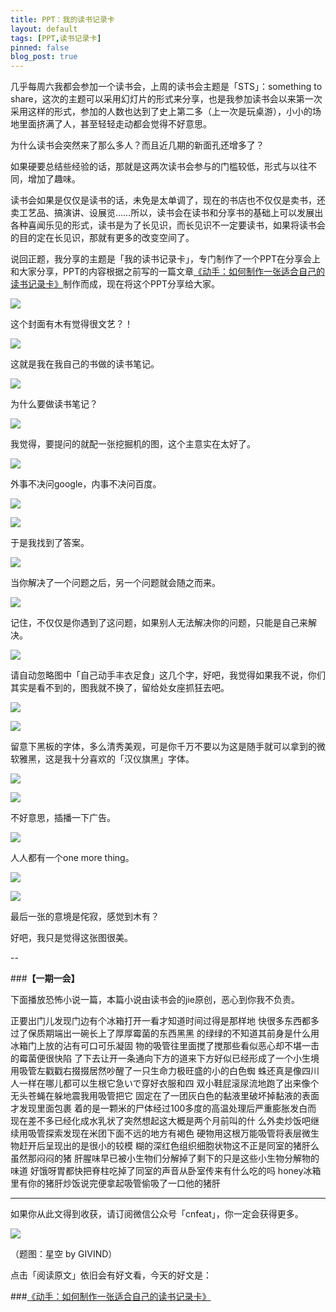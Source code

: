 ```yaml
---
title: PPT：我的读书记录卡
layout: default
tags: [PPT,读书记录卡]
pinned: false
blog_post: true
---
```



几乎每周六我都会参加一个读书会，上周的读书会主题是「STS」：something to share，这次的主题可以采用幻灯片的形式来分享，也是我参加读书会以来第一次采用这样的形式，参加的人数也达到了史上第二多（上一次是玩桌游），小小的场地里面挤满了人，甚至轻轻走动都会觉得不好意思。

为什么读书会突然来了那么多人？而且近几期的新面孔还增多了？

如果硬要总结些经验的话，那就是这两次读书会参与的门槛较低，形式与以往不同，增加了趣味。

读书会如果是仅仅是读书的话，未免是太单调了，现在的书店也不仅仅是卖书，还卖工艺品、搞演讲、设展览……所以，读书会在读书和分享书的基础上可以发展出各种喜闻乐见的形式，读书是为了长见识，而长见识不一定要读书，如果将读书会的目的定在长见识，那就有更多的改变空间了。

说回正题，我分享的主题是「我的读书记录卡」，专门制作了一个PPT在分享会上和大家分享，PPT的内容根据之前写的一篇文章[《动手：如何制作一张适合自己的读书记录卡》](http://cnfeat.com/2014/09/22/2014-09-22-read-cards/)制作而成，现在将这个PPT分享给大家。

![](http://cnfeat.qiniudn.com/幻灯片1.JPG)

这个封面有木有觉得很文艺？！

![](http://cnfeat.qiniudn.com/幻灯片2.JPG)

这就是我在我自己的书做的读书笔记。

![](http://cnfeat.qiniudn.com/幻灯片3.JPG)

为什么要做读书笔记？

![](http://cnfeat.qiniudn.com/幻灯片4.JPG)

我觉得，要提问的就配一张挖掘机的图，这个主意实在太好了。

![](http://cnfeat.qiniudn.com/幻灯片5.JPG)

外事不决问google，内事不决问百度。

![](http://cnfeat.qiniudn.com/幻灯片6.JPG)

![](http://cnfeat.qiniudn.com/幻灯片7.JPG)

于是我找到了答案。

![](http://cnfeat.qiniudn.com/幻灯片8.JPG)

当你解决了一个问题之后，另一个问题就会随之而来。

![](http://cnfeat.qiniudn.com/幻灯片9.JPG)

记住，不仅仅是你遇到了这问题，如果别人无法解决你的问题，只能是自己来解决。

![](http://cnfeat.qiniudn.com/幻灯片10.JPG)

请自动忽略图中「自己动手丰衣足食」这几个字，好吧，我觉得如果我不说，你们其实是看不到的，图我就不换了，留给处女座抓狂去吧。

![](http://cnfeat.qiniudn.com/幻灯片11.JPG)

![](http://cnfeat.qiniudn.com/幻灯片12.JPG)

留意下黑板的字体，多么清秀美观，可是你千万不要以为这是随手就可以拿到的微软雅黑，这是我十分喜欢的「汉仪旗黑」字体。

![](http://cnfeat.qiniudn.com/幻灯片13.JPG)

![](http://cnfeat.qiniudn.com/幻灯片14.JPG)

不好意思，插播一下广告。

![](http://cnfeat.qiniudn.com/幻灯片15.JPG)

人人都有一个one more thing。

![](http://cnfeat.qiniudn.com/幻灯片16.JPG)

![](http://cnfeat.qiniudn.com/幻灯片17.JPG)

最后一张的意境是侘寂，感觉到木有？

好吧，我只是觉得这张图很美。

--

###**【一期一会】**

下面播放恐怖小说一篇，本篇小说由读书会的jie原创，恶心到你我不负责。

正要出门儿发现门边有个冰箱打开一看才知道时间过得是那样地 快很多东西都多过了保质期端出一碗长上了厚厚霉菌的东西黑黑 的绿绿的不知道其前身是什么用冰箱门上放的沾有可口可乐凝固 物的吸管往里面搅了搅那些看似恶心却不堪一击的霉菌便很快陷 了下去让开一条通向下方的道来下方好似已经形成了一个小生境 用吸管左戳戳右掇掇居然吵醒了一只生命力极旺盛的小的白色蜘 蛛还真是像四川人一样在哪儿都可以生根它急いで穿好衣服和四 双小鞋屁滚尿流地跑了出来像个无头苍蝇在躲地震我用吸管把它 固定在了一团灰白色的黏液里破坏掉黏液的表面才发现里面包裹 着的是一颗米的尸体经过100多度的高温处理后严重膨胀发白而 现在差不多已经化成水乳状了突然想起这大概是两个月前叫的什 么外卖炒饭吧继续用吸管探索发现在米团下面不远的地方有褐色 硬物用这根万能吸管将表层微生物赶开后呈现出的是很小的较模 糊的深红色组织细胞状物这不正是同室的猪肝么虽然那闷闷的猪 肝腥味早已被小生物们分解掉了剩下的只是这些小生物分解物的 味道 好饿呀胃都快把脊柱吃掉了同室的声音从卧室传来有什么吃的吗 honey冰箱里有你的猪肝炒饭说完便拿起吸管偷吸了一口他的猪肝


----

如果你从此文得到收获，请订阅微信公众号「cnfeat」，你一定会获得更多。

![](http://cnfeat.qiniudn.com/signitrue-2014-11-15.jpg)

（题图：星空 by GIVIND）

点击「阅读原文」依旧会有好文看，今天的好文是：

###[《动手：如何制作一张适合自己的读书记录卡》](http://cnfeat.com/2014/09/22/2014-09-22-read-cards/)
